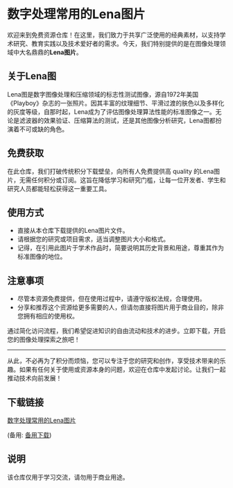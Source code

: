 # 数字处理常用的Lena图片

欢迎来到免费资源仓库！在这里，我们致力于共享广泛使用的经典素材，以支持学术研究、教育实践以及技术爱好者的需求。今天，我们特别提供的是在图像处理领域中大名鼎鼎的**Lena图片**。

## 关于Lena图

 Lena图是数字图像处理和压缩领域的标志性测试图像，源自1972年美国《Playboy》杂志的一张照片。因其丰富的纹理细节、平滑过渡的肤色以及多样化的灰度等级，自那时起，Lena成为了评估图像处理算法性能的标准图像之一。无论是滤波器的效果验证、压缩算法的测试，还是其他图像分析研究，Lena图都扮演着不可或缺的角色。

## 免费获取

在此仓库，我们打破传统积分下载壁垒，向所有人免费提供高 quality 的Lena图片，无需任何积分或订阅。这旨在降低学习和研究门槛，让每一位开发者、学生和研究人员都能轻松获得这一重要工具。

## 使用方式

- 直接从本仓库下载提供的Lena图片文件。
- 请根据您的研究或项目需求，适当调整图片大小和格式。
- 记得，在引用此图片于学术作品时，简要说明其历史背景和用途，尊重其作为标准图像的地位。

## 注意事项

- 尽管本资源免费提供，但在使用过程中，请遵守版权法规，合理使用。
- 分享和推荐这个资源给更多需要的人，但请勿直接将图片用于商业目的，除非您拥有相应的使用权。

通过简化访问流程，我们希望促进知识的自由流动和技术的进步。立即下载，开启您的图像处理探索之旅吧！

---

从此，不必再为了积分而烦恼，您可以专注于您的研究和创作，享受技术带来的乐趣。如果有任何关于使用或资源本身的问题，欢迎在仓库中发起讨论。让我们一起推动技术向前发展！

## 下载链接
[数字处理常用的Lena图片](https://pan.quark.cn/s/3f993bf477ce) 

(备用: [备用下载](https://pan.baidu.com/s/1PYMR6dOkQefEq-8FZ416xg?pwd=1234))

## 说明

该仓库仅用于学习交流，请勿用于商业用途。
